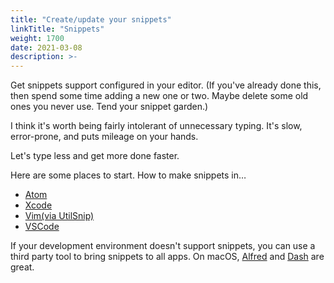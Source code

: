 ```yaml
---
title: "Create/update your snippets"
linkTitle: "Snippets"
weight: 1700
date: 2021-03-08
description: >-
---
```


Get snippets support configured in your editor. (If you've already done this,
then spend some time adding a new one or two. Maybe delete some old ones you
never use. Tend your snippet garden.)

I think it's worth being fairly intolerant of unnecessary typing. It's slow,
error-prone, and puts mileage on your hands.

Let's type less and get more done faster.

Here are some places to start. How to make snippets in…

- [Atom](https://flight-manual.atom.io/using-atom/sections/snippets/)
- [Xcode](https://nshipster.com/xcode-snippets/)
- [Vim(via UtilSnip)](https://github.com/sirver/UltiSnips)
- [VSCode](https://code.visualstudio.com/docs/editor/userdefinedsnippets)

If your development environment doesn't support snippets, you can use a third
party tool to bring snippets to all apps. On macOS,
[Alfred](https://www.alfredapp.com/) and [Dash](https://kapeli.com/dash) are
great.
